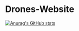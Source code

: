 # Drones-Website
[![Anurag's GitHub stats](https://github-readme-stats.vercel.app/api?username=RanaAlkhoudari&show_icons=true&theme=radical)](https://github.com/anuraghazra/github-readme-stats)
